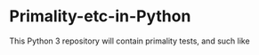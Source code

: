 Primality-etc-in-Python
=======================

This Python 3 repository will contain primality tests, and such like
